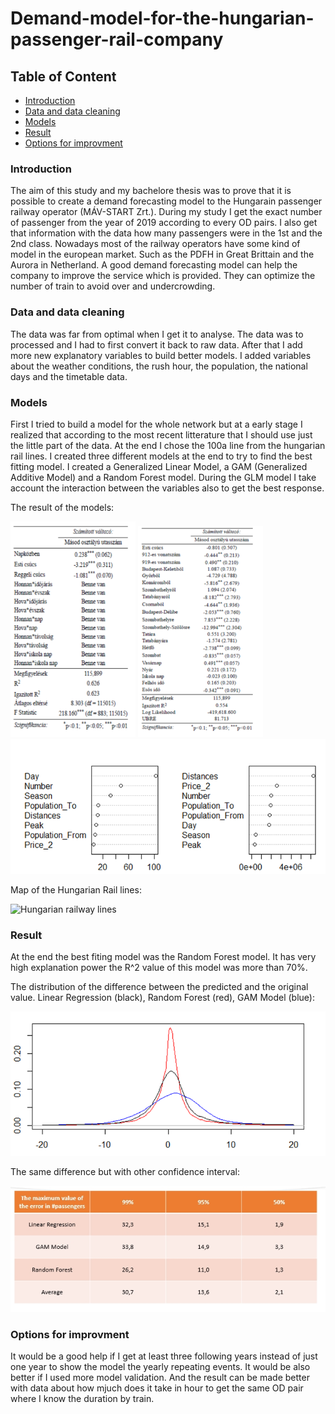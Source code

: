 # Demand-model-for-the-hungarian-passenger-rail-company


## Table of Content
- [Introduction](#Introduction)
- [Data and data cleaning](#Data-and-data-cleaning)
- [Models](#Models)
- [Result](#Result)
- [Options for improvment](#Options-for-improvment)

### Introduction

The aim of this study and my bachelore thesis was to prove that it is possible to create a demand forecasting model to the Hungarain passenger railway operator (MÁV-START Zrt.). During my study I get the exact number of passenger from the year of 2019 according to every OD pairs. I also get that information with the data how many passengers were in the 1st and the 2nd class. Nowadays most of the railway operators have some kind of model in the european market. Such as the PDFH in Great Brittain and the Aurora in Netherland. A good demand forecasting model can help the company to improve the service which is provided. They can optimize the number of train to avoid over and undercrowding.


### Data and data cleaning

The data was far from optimal when I get it to analyse. The data was to processed and I had to first convert it back to raw data. After that I add more new explanatory variables to build better models. I added variables about the weather conditions, the rush hour, the population, the national days and the timetable data.


### Models

First I tried to build a model for the whole network but at a early stage I realized that according to the most recent litterature that I should use just the little part of the data. At the end  I chose the 100a line from the hungarian rail lines. I created three different models at the end to try to find the best fitting model. I created a Generalized Linear Model, a GAM (Generalized Additive Model) and a Random Forest model. During the GLM model I take account the interaction between the variables also to get the best response.

The result of the models:

<img src="img/GLM.png" alt=GLM width='200'/>
<img src="img/GAM.png" alt=GAM width='200'/>
<img src="img/Forest.png" alt=Random-Forest width='600'/>

Map of the Hungarian Rail lines:

<img src="https://www.sinekvilaga.hu/php_images/vonalkat-602x424.jpg" alt="Hungarian railway lines" />

### Result

At the end the best fiting model was the Random Forest model. It has very high explanation power the R^2 value of this model was more than 70%.

The distribution of the difference between the predicted and the original value. Linear Regression (black), Random Forest (red), GAM Model (blue):

<img src="img/result.png" alt=Result width='600'/>

The same difference but with other confidence interval:

<img src="img/table.jpg" alt=Table width='600'/>


### Options for improvment

It would be a good help if I get at least three following years instead of just one year to show the model the yearly repeating events. It would be also better if I used more model validation. And the result can be made better with data about how mjuch does it take in hour to get the same OD pair where I know the duration by train.
